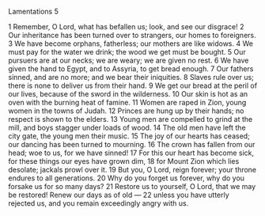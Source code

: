 Lamentations 5

1	Remember, O Lord, what has befallen us; look, and see our disgrace!
2	Our inheritance has been turned over to strangers, our homes to foreigners.
3	We have become orphans, fatherless; our mothers are like widows.
4	We must pay for the water we drink; the wood we get must be bought.
5	Our pursuers are at our necks; we are weary; we are given no rest.
6	We have given the hand to Egypt, and to Assyria, to get bread enough.
7	Our fathers sinned, and are no more; and we bear their iniquities.
8	Slaves rule over us; there is none to deliver us from their hand.
9	We get our bread at the peril of our lives, because of the sword in the wilderness.
10	Our skin is hot as an oven with the burning heat of famine.
11	Women are raped in Zion, young women in the towns of Judah.
12	Princes are hung up by their hands; no respect is shown to the elders.
13	Young men are compelled to grind at the mill, and boys stagger under loads of wood.
14	The old men have left the city gate, the young men their music.
15	The joy of our hearts has ceased; our dancing has been turned to mourning.
16	The crown has fallen from our head; woe to us, for we have sinned!
17	For this our heart has become sick, for these things our eyes have grown dim,
18	for Mount Zion which lies desolate; jackals prowl over it.
19	But you, O Lord, reign forever; your throne endures to all generations.
20	Why do you forget us forever, why do you forsake us for so many days?
21	Restore us to yourself, O Lord, that we may be restored! Renew our days as of old —
22	unless you have utterly rejected us, and you remain exceedingly angry with us.

